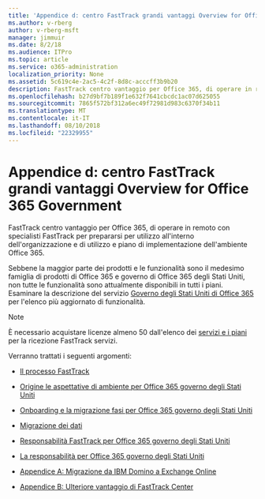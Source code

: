 ```yaml
---
title: 'Appendice d: centro FastTrack grandi vantaggi Overview for Office 365 Government'
ms.author: v-rberg
author: v-rberg-msft
manager: jimmuir
ms.date: 8/2/18
ms.audience: ITPro
ms.topic: article
ms.service: o365-administration
localization_priority: None
ms.assetid: 5c619c4e-2ac5-4c2f-8d8c-acccff3b9b20
description: FastTrack centro vantaggio per Office 365, di operare in remoto con specialisti FastTrack per prepararsi per utilizzo all'interno dell'organizzazione e di utilizzo e piano di implementazione dell'ambiente Office 365.
ms.openlocfilehash: b27d9bf7b189f1e632f7641cbcdc1ac07d625055
ms.sourcegitcommit: 7865f572bf312a6ec49f72981d983c6370f34b11
ms.translationtype: MT
ms.contentlocale: it-IT
ms.lasthandoff: 08/10/2018
ms.locfileid: "22329955"
---
```

# <a name="appendix-d-fasttrack-center-benefit-overview-for-office-365-us-government"></a>Appendice d: centro FastTrack grandi vantaggi Overview for Office 365 Government

FastTrack centro vantaggio per Office 365, di operare in remoto con specialisti FastTrack per prepararsi per utilizzo all'interno dell'organizzazione e di utilizzo e piano di implementazione dell'ambiente Office 365. 
  
Sebbene la maggior parte dei prodotti e le funzionalità sono il medesimo famiglia di prodotti di Office 365 e governo di Office 365 degli Stati Uniti, non tutte le funzionalità sono attualmente disponibili in tutti i piani. Esaminare la descrizione del servizio [Governo degli Stati Uniti di Office 365](https://aka.ms/aboutgovcloud) per l'elenco più aggiornato di funzionalità.

> [!NOTE]
>È necessario acquistare licenze almeno 50 dall'elenco dei [servizi e i piani](eligible-services-and-plans.md) per la ricezione FastTrack servizi.  

Verranno trattati i seguenti argomenti:

- [Il processo FastTrack](fasttrack-process.md)
    
- [Origine le aspettative di ambiente per Office 365 governo degli Stati Uniti](US-Gov-appendix-source-environment-expectations.md)
    
- [Onboarding e la migrazione fasi per Office 365 governo degli Stati Uniti](US-Gov-appendix-onboarding-and-migration.md)

- [Migrazione dei dati](data-migration.md)
    
- [Responsabilità FastTrack per Office 365 governo degli Stati Uniti](US-Gov-appendix-fasttrack-responsibilities.md)
    
- [La responsabilità per Office 365 governo degli Stati Uniti](US-Gov-appendix-your-responsibilities.md)
 
- [Appendice A: Migrazione da IBM Domino a Exchange Online](from-ibm-domino-to-exchange-online.md)
    
- [Appendice B: Ulteriore vantaggio di FastTrack Center](fasttrack-additional-benefits.md)


